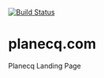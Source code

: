 [![Build Status](https://travis-ci.org/planecq/planecq.com.svg?branch=master)](https://travis-ci.org/planecq/planecq.com)
# planecq.com
Planecq Landing Page
